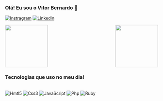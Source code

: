 ### Olá! Eu sou o Vitor Bernardo 👋

[![Instragram](https://img.shields.io/badge/Instagram-E4405F?style=for-the-badge&logo=instagram&logoColor=white)](https://www.instagram.com/vbernado/)
[![Linkedin](https://img.shields.io/badge/LinkedIn-0077B5?style=for-the-badge&logo=linkedin&logoColor=white)](https://www.linkedin.com/in/vitor-bernardo-89073b247/)

<div>
   <img  height="140em" src="https://github-readme-stats.vercel.app/api?username=LuigiGF&show_icons=true&theme=blueberry&include_all_commits=true&count_private=true"/>
   <img height="140em" align="right" src="https://github-readme-stats.vercel.app/api/top-langs/?username=VitorBernado&layout=compact&langs_count=16&theme=blueberry"/>
</div>

### Tecnologias que uso no meu dia!

<div style="display": inline-block><br>
  <img align="center" alt="Hmtl5" src="https://img.shields.io/badge/HTML5-E34F26?style=for-the-badge&logo=html5&logoColor=white">
  <img align="center" alt="Css3" src="https://img.shields.io/badge/CSS3-1572B6?style=for-the-badge&logo=css3&logoColor=white">
  <img align="center" alt="JavaScript" src="https://img.shields.io/badge/JavaScript-F7DF1E?style=for-the-badge&logo=javascript&logoColor=black">
  <img align="center" alt="Php" src="https://img.shields.io/badge/PHP-777BB4?style=for-the-badge&logo=php&logoColor=white">
  <img align="center" alt="Ruby" src="https://img.shields.io/badge/Ruby-CC342D?style=for-the-badge&logo=ruby&logoColor=white">
</div>
